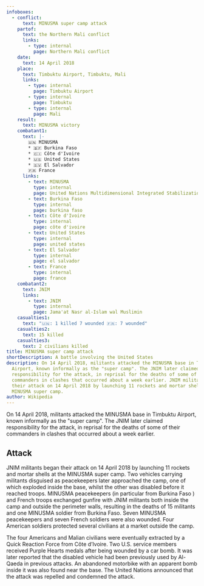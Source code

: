 ```yaml
---
infoboxes:
  - conflict:
      text: MINUSMA super camp attack
    partof:
      text: the Northern Mali conflict
      links:
        - type: internal
          page: Northern Mali conflict
    date:
      text: 14 April 2018
    place:
      text: Timbuktu Airport, Timbuktu, Mali
      links:
        - type: internal
          page: Timbuktu Airport
        - type: internal
          page: Timbuktu
        - type: internal
          page: Mali
    result:
      text: MINUSMA victory
    combatant1:
      text: |-
        🇺🇳 MINUSMA
        * 🇧🇫 Burkina Faso
        * 🇨🇮 Côte d'Ivoire
        * 🇺🇸 United States
        * 🇸🇻 El Salvador
        🇫🇷 France
      links:
        - text: MINUSMA
          type: internal
          page: United Nations Multidimensional Integrated Stabilization Mission in Mali
        - text: Burkina Faso
          type: internal
          page: burkina faso
        - text: Côte d'Ivoire
          type: internal
          page: côte d'ivoire
        - text: United States
          type: internal
          page: united states
        - text: El Salvador
          type: internal
          page: el salvador
        - text: France
          type: internal
          page: france
    combatant2:
      text: JNIM
      links:
        - text: JNIM
          type: internal
          page: Jama'at Nasr al-Islam wal Muslimin
    casualties1:
      text: "🇺🇳: 1 killed 7 wounded 🇫🇷: 7 wounded"
    casualties2:
      text: 15 killed
    casualties3:
      text: 2 civilians killed
title: MINUSMA super camp attack
shortDescription: A battle involving the United States
description: On 14 April 2018, militants attacked the MINUSMA base in Timbuktu
  Airport, known informally as the "super camp". The JNIM later claimed
  responsibility for the attack, in reprisal for the deaths of some of their
  commanders in clashes that occurred about a week earlier. JNIM militants began
  their attack on 14 April 2018 by launching 11 rockets and mortar shells at the
  MINUSMA super camp.
author: Wikipedia
---
```


On 14 April 2018, militants attacked the MINUSMA base in Timbuktu Airport, known informally as the "super camp". The JNIM later claimed responsibility for the attack, in reprisal for the deaths of some of their commanders in clashes that occurred about a week earlier.

## Attack
JNIM militants began their attack on 14 April 2018 by launching 11 rockets and mortar shells at the MINUSMA super camp. Two vehicles carrying militants disguised as peacekeepers later approached the camp, one of which exploded inside the base, whilst the other was disabled before it reached troops. MINUSMA peacekeepers (in particular from Burkina Faso ) and French troops exchanged gunfire with JNIM militants both inside the camp and outside the perimeter walls, resulting in the deaths of 15 militants and one MINUSMA soldier from Burkina Faso. Seven MINUSMA peacekeepers and seven French soldiers were also wounded. Four American soldiers protected several civilians at a market outside the camp.

The four Americans and Malian civilians were eventually extracted by a Quick Reaction Force from Côte d’Ivoire. Two U.S. service members received Purple Hearts medals after being wounded by a car bomb. It was later reported that the disabled vehicle had been previously used by Al-Qaeda in previous attacks. An abandoned motorbike with an apparent bomb inside it was also found near the base. The United Nations announced that the attack was repelled and condemned the attack.


